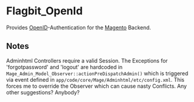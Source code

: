 # Flagbit_OpenId

Provides [OpenID](http://www.openid.net/)-Authentication for the [Magento](http://www.magentocommerce.com/) Backend.

## Notes

Adminhtml Controllers require a valid Session. The
Exceptions for 'forgotpassword' and 'logout' are hardcoded in ``Mage_Admin_Model_Observer::actionPreDispatchAdmin()`` which is triggered via event defined in
``app/code/core/Mage/Adminhtml/etc/config.xml``. This forces me to override the Observer which can cause nasty Conflicts. Any other suggestions? Anybody?